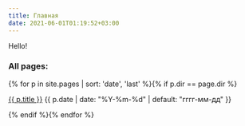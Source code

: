 ```yaml
---
title: Главная
date: 2021-06-01T01:19:52+03:00
---
```


Hello!


### All pages:

<div id="navigation">
{% for p in site.pages | sort: 'date', 'last' %}{% if p.dir == page.dir %}
<p><a href="{{ p.url | prepend: site.baseurl }}">{{ p.title }}</a> 
<time class="shaded">{{ p.date | date: "%Y-%m-%d" | default: "гггг-мм-дд" }}</time></p>
{% endif %}{% endfor %}
</div>
